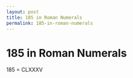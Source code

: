 ```yaml
---
layout: post
title: 185 in Roman Numerals
permalink: 185-in-roman-numerals
---
```


# 185 in Roman Numerals

185 = CLXXXV
